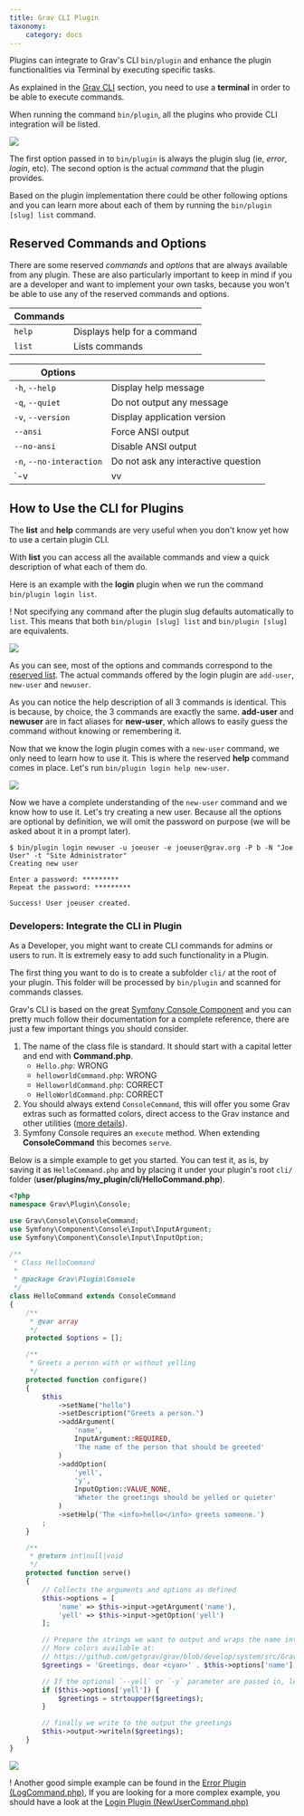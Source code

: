 ```yaml
---
title: Grav CLI Plugin
taxonomy:
    category: docs
---
```


Plugins can integrate to Grav's CLI `bin/plugin` and enhance the plugin functionalities via Terminal by executing specific tasks.

As explained in the [Grav CLI](../grav-cli) section, you need to use a **terminal** in order to be able to execute commands.

When running the command `bin/plugin`, all the plugins who provide CLI integration will be listed.

![](bin-plugin.png)

The first option passed in to `bin/plugin` is always the plugin slug (ie, _error_, _login_, etc). The second option is the actual _command_ that the plugin provides.

Based on the plugin implementation there could be other following options and you can learn more about each of them by running the `bin/plugin [slug] list` command.

## Reserved Commands and Options

There are some reserved _commands_ and _options_ that are always available from any plugin. These are also particularly important to keep in mind if you are a developer and want to implement your own tasks, because you won't be able to use any of the reserved commands and options.

| **Commands**               |                                                                                                    |
|----------------------------|----------------------------------------------------------------------------------------------------|
| `help`                     | Displays help for a command                                                                        |
| `list`                     | Lists commands                                                                                     |

| **Options**                |                                                                                                    |
|----------------------------|----------------------------------------------------------------------------------------------------|
| `-h`, `--help`             | Display help message                                                                               |
| `-q`, `--quiet`            | Do not output any message                                                                          |
| `-v`, `--version`          | Display application version                                                                        |
| `--ansi`                   | Force ANSI output                                                                                  |
| `--no-ansi`                | Disable ANSI output                                                                                |
| `-n`, `--no-interaction`   | Do not ask any interactive question                                                                |
| `-v|vv|vvv`, `--verbose` | Increase the verbosity of messages: 1 for normal output, 2 for more verbose output and 3 for debug |


## How to Use the CLI for Plugins

The **list** and **help** commands are very useful when you don't know yet how to use a certain plugin CLI.

With **list** you can access all the available commands and view a quick description of what each of them do.

Here is an example with the **login** plugin when we run the command `bin/plugin login list`.

! Not specifying any command after the plugin slug defaults automatically to `list`. This means that both `bin/plugin [slug] list` and `bin/plugin [slug]` are equivalents.

![](bin-plugin-login.png)

As you can see, most of the options and commands correspond to the [reserved list](#reserved-commands-and-options). The actual commands offered by the login plugin are `add-user`, `new-user` and `newuser`.

As you can notice the help description of all 3 commands is identical. This is because, by choice, the 3 commands are exactly the same. **add-user** and **newuser** are in fact aliases for **new-user**, which allows to easily guess the command without knowing or remembering it.

Now that we know the login plugin comes with a `new-user` command, we only need to learn how to use it. This is where the reserved **help** command comes in place. Let's run `bin/plugin login help new-user`.

![](bin-plugin-newuser.png)

Now we have a complete understanding of the `new-user` command and we know how to use it.
Let's try creating a new user. Because all the options are optional by definition, we will omit the password on purpose (we will be asked about it in a prompt later).

```
$ bin/plugin login newuser -u joeuser -e joeuser@grav.org -P b -N "Joe User" -t "Site Administrator"
Creating new user

Enter a password: *********
Repeat the password: *********

Success! User joeuser created.
```

### Developers: Integrate the CLI in Plugin

As a Developer, you might want to create CLI commands for admins or users to run. It is extremely easy to add such functionality in a Plugin.

The first thing you want to do is to create a subfolder `cli/` at the root of your plugin. This folder will be processed by `bin/plugin` and scanned for commands classes.

Grav's CLI is based on the great [Symfony Console Component](http://symfony.com/doc/current/components/console/introduction.html) and you can pretty much follow their documentation for a complete reference, there are just a few important things you should consider.

1. The name of the class file is standard. It should start with a capital letter and end with **Command.php**.
    * `Hello.php`: WRONG
    * `helloworldCommand.php`: WRONG
    * `HelloworldCommand.php`: CORRECT
    * `HelloWorldCommand.php`: CORRECT
2. You should always extend `ConsoleCommand`, this will offer you some Grav extras such as formatted colors, direct access to the Grav instance and other utilities ([more details](https://github.com/getgrav/grav/blob/develop/system/src/Grav/Console/ConsoleTrait.php)).
3. Symfony Console requires an `execute` method. When extending **ConsoleCommand** this becomes `serve`.

Below is a simple example to get you started. You can test it, as is, by saving it as `HelloCommand.php` and by placing it under your plugin's root `cli/` folder (**user/plugins/my_plugin/cli/HelloCommand.php**).

```php
<?php
namespace Grav\Plugin\Console;

use Grav\Console\ConsoleCommand;
use Symfony\Component\Console\Input\InputArgument;
use Symfony\Component\Console\Input\InputOption;

/**
 * Class HelloCommand
 *
 * @package Grav\Plugin\Console
 */
class HelloCommand extends ConsoleCommand
{
    /**
     * @var array
     */
    protected $options = [];

    /**
     * Greets a person with or without yelling
     */
    protected function configure()
    {
        $this
            ->setName("hello")
            ->setDescription("Greets a person.")
            ->addArgument(
                'name',
                InputArgument::REQUIRED,
                'The name of the person that should be greeted'
            )
            ->addOption(
                'yell',
                'y',
                InputOption::VALUE_NONE,
                'Wheter the greetings should be yelled or quieter'
            )
            ->setHelp('The <info>hello</info> greets someone.')
        ;
    }

    /**
     * @return int|null|void
     */
    protected function serve()
    {
        // Collects the arguments and options as defined
        $this->options = [
            'name' => $this->input->getArgument('name'),
            'yell' => $this->input->getOption('yell')
        ];

        // Prepare the strings we want to output and wraps the name into a cyan color
        // More colors available at:
        // https://github.com/getgrav/grav/blob/develop/system/src/Grav/Console/ConsoleTrait.php
        $greetings = 'Greetings, dear <cyan>' . $this->options['name'] . '</cyan>!';

        // If the optional `--yell` or `-y` parameter are passed in, let's convert everything to uppercase
        if ($this->options['yell']) {
            $greetings = strtoupper($greetings);
        }

        // finally we write to the output the greetings
        $this->output->writeln($greetings);
    }
}
```

![](grav-plugin-hello.png)

! Another good simple example can be found in the [Error Plugin (LogCommand.php)](https://github.com/getgrav/grav-plugin-error/blob/develop/cli/LogCommand.php), If you are looking for a more complex example, you should have a look at the [Login Plugin (NewUserCommand.php)](https://github.com/getgrav/grav-plugin-login/blob/develop/cli/NewUserCommand.php)
